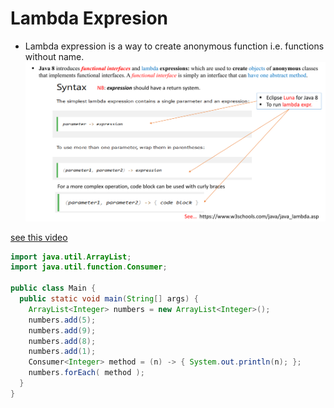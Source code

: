 # Lambda Expresion
- Lambda expression is a way to create anonymous function i.e. functions without name.
![img.png](img.png)

[see this video](https://www.youtube.com/watch?v=tj5sLSFjVj4)

```java
import java.util.ArrayList;
import java.util.function.Consumer;

public class Main {
  public static void main(String[] args) {
    ArrayList<Integer> numbers = new ArrayList<Integer>();
    numbers.add(5);
    numbers.add(9);
    numbers.add(8);
    numbers.add(1);
    Consumer<Integer> method = (n) -> { System.out.println(n); };
    numbers.forEach( method );
  }
}
```